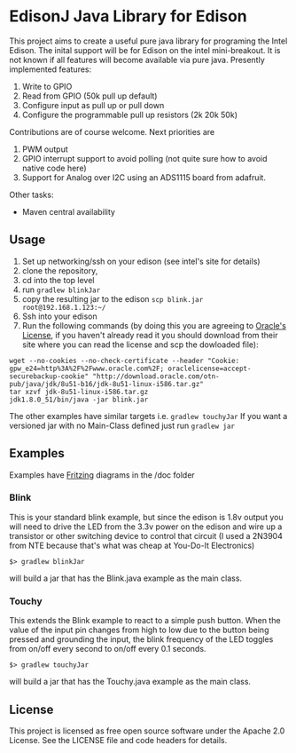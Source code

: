 EdisonJ Java Library for Edison
===============================

This project aims to create a useful pure java library for programing the Intel Edison. The
inital support will be for Edison on the intel mini-breakout. It is not known if all
features will become available via pure java. Presently implemented features:

1. Write to GPIO
2. Read from GPIO (50k pull up default)
3. Configure input as pull up or pull down
4. Configure the programmable pull up resistors (2k 20k 50k)

Contributions are of course welcome. Next priorities are
 
1. PWM output 
1. GPIO interrupt support to avoid polling (not quite sure how to avoid native code here)
1. Support for Analog over I2C using an ADS1115 board from adafruit.

Other tasks:

 - Maven central availability
 
Usage
-----
 
 1. Set up networking/ssh on your edison (see intel's site for details)
 2. clone the repository, 
 3. cd into the top level
 4. run `gradlew blinkJar`
 5. copy the resulting jar to the edison `scp blink.jar root@192.168.1.123:~/`
 5. Ssh into your edison
 6. Run the following commands (by doing this you are agreeing to [Oracle's License](http://www.oracle.com/technetwork/java/javase/terms/license/index.html), if you haven't already read it you should download from their site where you can read the license and scp the dowloaded file): 
 
```
wget --no-cookies --no-check-certificate --header "Cookie: gpw_e24=http%3A%2F%2Fwww.oracle.com%2F; oraclelicense=accept-securebackup-cookie" "http://download.oracle.com/otn-pub/java/jdk/8u51-b16/jdk-8u51-linux-i586.tar.gz"
tar xzvf jdk-8u51-linux-i586.tar.gz
jdk1.8.0_51/bin/java -jar blink.jar
```
    
The other examples have similar targets i.e. `gradlew touchyJar` If you want a versioned jar 
with no Main-Class defined just run `gradlew jar`

Examples
--------

Examples have [Fritzing](http://fritzing.org/home/) diagrams in the /doc folder

### Blink 

This is your standard blink example, but since the edison is 1.8v output you will need to 
drive the LED from the 3.3v power on the edison and wire up a transistor or other 
switching device to control that circuit (I used a 2N3904 from NTE because that's what 
was cheap at You-Do-It Electronics) 

```
$> gradlew blinkJar
```
will build a jar that has the Blink.java example as the main class.

### Touchy

This extends the Blink example to react to a simple push button. When the value of
the input pin changes from high to low due to the button being pressed and grounding 
the input, the blink frequency of the LED toggles from on/off every second to on/off 
every 0.1 seconds. 

```
$> gradlew touchyJar
```
will build a jar that has the Touchy.java example as the main class.

License
-------

This project is licensed as free open source software under the Apache 2.0 License.
See the LICENSE file and code headers for details.